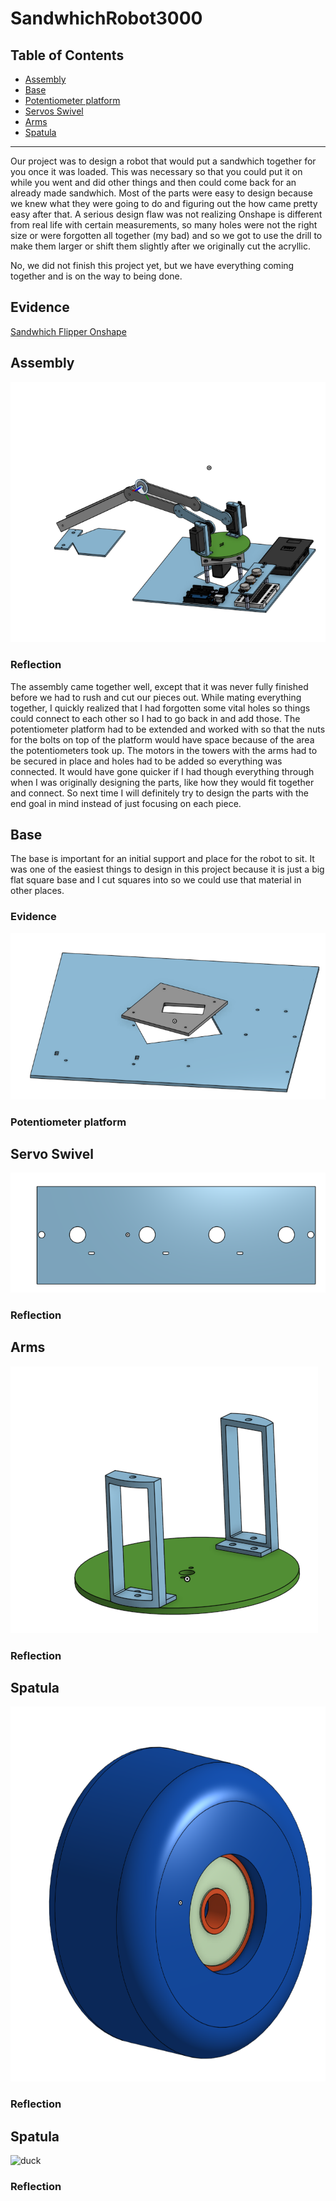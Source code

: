 # SandwhichRobot3000

## Table of Contents
* [Assembly](#Assembly)
* [Base](#Base)
* [Potentiometer platform](#Potentiometer_Platform)
* [Servos Swivel](#Servo_Swivel)
* [Arms](#Arms)
* [Spatula](#Spatula)
---

Our project was to design a robot that would put a sandwhich together for you once it was loaded. This was necessary so that you could put it on while you went and did other things and then could come back for an already made sandwhich. Most of the parts were easy to design because we knew what they were going to do and figuring out the how came pretty easy after that. A serious design flaw was not realizing Onshape is different from real life with certain measurements, so many holes were not the right size or were forgotten all together (my bad) and so we got to use the drill to make them larger or shift them slightly after we originally cut the acryllic. 

No, we did not finish this project yet, but we have everything coming together and is on the way to being done. 

## Evidence

[Sandwhich Flipper Onshape](https://cvilleschools.onshape.com/documents/23afe8a9a6bca3f551e5893c/w/58240e3444805d98e7b97f96/e/02a63b4ea5cf56bc83ce4a2e)

## Assembly

![Assembly](Images/Assembly1.PNG)

### Reflection

The assembly came together well, except that it was never fully finished before we had to rush and cut our pieces out. While mating everything together, I quickly realized that I had forgotten some vital holes so things could connect to each other so I had to go back in and add those. The potentiometer platform had to be extended and worked with so that the nuts for the bolts on top of the platform would have space because of the area the potentiometers took up. The motors in the towers with the arms had to be secured in place and holes had to be added so everything was connected. It would have gone quicker if I had though everything through when I was originally designing the parts, like how they would fit together and connect. So next time I will definitely try to design the parts with the end goal in mind instead of just focusing on each piece. 

## Base 

The base is important for an initial support and place for the robot to sit. It was one of the easiest things to design in this project because it is just a big flat square base and I cut squares into so we could use that material in other places. 

### Evidence

![Base](Images/base.PNG)


### Potentiometer platform



## Servo Swivel 


![Potentiometer Platform](Images/platform.PNG)


### Reflection

## Arms 


![Servo Swivel](Images/swivel.PNG)


### Reflection



## Spatula

<img src="https://github.com/elynch78/skateboard/blob/main/Images/wheel%20and%20bearing.PNG?raw=true"  height="600">


### Reflection

## Spatula

![duck](Images/duck.PNG)

### Reflection
 





